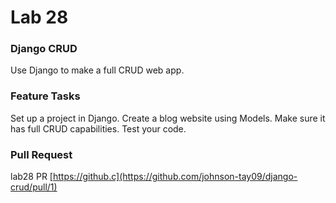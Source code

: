 # Lab 28

### Django CRUD
Use Django to make a full CRUD web app.

### Feature Tasks
Set up a project in Django. Create a blog website using Models. Make sure it has full CRUD capabilities. Test your code.

### Pull Request
lab28 PR [https://github.c](https://github.com/johnson-tay09/django-crud/pull/1)
